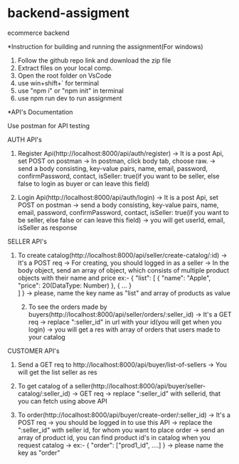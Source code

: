 # backend-assigment
ecommerce backend

*Instruction for building and running the assignment(For windows)
1. Follow the github repo link and download the zip file
2. Extract files on your local comp.
3. Open the root folder on VsCode
4. use win+shift+` for terminal
5. use "npm i" or "npm init" in terminal
6. use npm run dev to run assignment



*API's Documentation

Use postman for API testing

AUTH API's
1. Register Api(http://localhost:8000/api/auth/register)
   -> It is a post Api, set POST on postman
   -> In postman, click body tab, choose raw.
   -> send a body consisting, key-value pairs, name, email, password, confirmPassword, contact, isSeller: true(if you want to be seller, else false to login as buyer or can leave this field)

2. Login Api(http://localhost:8000/api/auth/login)
   -> It is a post Api, set POST on postman
   -> send a body consisting, key-value pairs, name, email, password, confirmPassword, contact, isSeller: true(if you want to be seller, else false or can leave this field)
   -> you will get userId, email, isSeller as response



SELLER API's
1. To create catalog(http://localhost:8000/api/seller/create-catalog/:id)
   -> It's a POST req
   -> For creating, you should logged in as a seller
   -> In the body object, send an array of object, which consists of multiple product objects with their name and price
     ex:-
       {
         "list": [
                   {
                     "name": "Apple",
                     "price": 20(DataType: Number)
                   },
                   {
                     ...
                   }  
                 ]
     }
   -> please, name the key name as "list" and array of products as value

   2. To see the orders made by buyers(http://localhost:8000/api/seller/orders/:seller_id)
      -> It's a GET req
      -> replace ":seller_id" in url with your id(you will get when you login)
      -> you will get a res with array of orders that users made to your catalog


CUSTOMER API's
1. Send a GET req to http://localhost:8000/api/buyer/list-of-sellers
   -> You will get the list seller as res

2. To get catalog of a seller(http://localhost:8000/api/buyer/seller-catalog/:seller_id)
   -> GET req
   -> replace ":seller_id" with sellerid, that you can fetch using above API

3. To order(http://localhost:8000/api/buyer/create-order/:seller_id)
   -> It's a POST req
   -> you should be logged in to use this API
   -> replace the ":seller_id" with seller id, for whom you want to place order
   -> send an array of product id, you can find product id's in catalog when you request catalog
   -> ex:- {
             "order": ["prod1_id", ....]
           }
   -> please name the key as "order"
